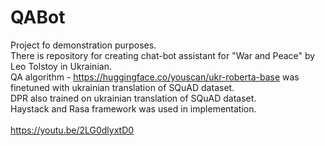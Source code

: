 # QABot
Project fo demonstration purposes. 
<br>There is repository for creating chat-bot assistant for "War and Peace" by Leo Tolstoy in Ukrainian. 
<br>QA algorithm - https://huggingface.co/youscan/ukr-roberta-base was finetuned with ukrainian translation of SQuAD dataset. 
<br>DPR also trained on ukrainian translation of SQuAD dataset. 
<br>Haystack and Rasa framework was used in implementation.
<br><br>https://youtu.be/2LG0dlyxtD0
